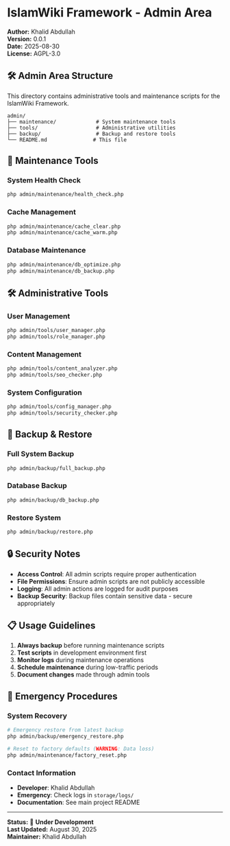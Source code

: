 # IslamWiki Framework - Admin Area

**Author:** Khalid Abdullah  
**Version:** 0.0.1  
**Date:** 2025-08-30  
**License:** AGPL-3.0  

## 🛠️ **Admin Area Structure**

This directory contains administrative tools and maintenance scripts for the IslamWiki Framework.

```
admin/
├── maintenance/             # System maintenance tools
├── tools/                   # Administrative utilities
├── backup/                  # Backup and restore tools
└── README.md               # This file
```

## 🔧 **Maintenance Tools**

### **System Health Check**
```bash
php admin/maintenance/health_check.php
```

### **Cache Management**
```bash
php admin/maintenance/cache_clear.php
php admin/maintenance/cache_warm.php
```

### **Database Maintenance**
```bash
php admin/maintenance/db_optimize.php
php admin/maintenance/db_backup.php
```

## 🛠️ **Administrative Tools**

### **User Management**
```bash
php admin/tools/user_manager.php
php admin/tools/role_manager.php
```

### **Content Management**
```bash
php admin/tools/content_analyzer.php
php admin/tools/seo_checker.php
```

### **System Configuration**
```bash
php admin/tools/config_manager.php
php admin/tools/security_checker.php
```

## 💾 **Backup & Restore**

### **Full System Backup**
```bash
php admin/backup/full_backup.php
```

### **Database Backup**
```bash
php admin/backup/db_backup.php
```

### **Restore System**
```bash
php admin/backup/restore.php
```

## 🔒 **Security Notes**

- **Access Control**: All admin scripts require proper authentication
- **File Permissions**: Ensure admin scripts are not publicly accessible
- **Logging**: All admin actions are logged for audit purposes
- **Backup Security**: Backup files contain sensitive data - secure appropriately

## 📋 **Usage Guidelines**

1. **Always backup** before running maintenance scripts
2. **Test scripts** in development environment first
3. **Monitor logs** during maintenance operations
4. **Schedule maintenance** during low-traffic periods
5. **Document changes** made through admin tools

## 🚨 **Emergency Procedures**

### **System Recovery**
```bash
# Emergency restore from latest backup
php admin/backup/emergency_restore.php

# Reset to factory defaults (WARNING: Data loss)
php admin/maintenance/factory_reset.php
```

### **Contact Information**
- **Developer**: Khalid Abdullah
- **Emergency**: Check logs in `storage/logs/`
- **Documentation**: See main project README

---

**Status:** 🚧 **Under Development**  
**Last Updated:** August 30, 2025  
**Maintainer:** Khalid Abdullah 